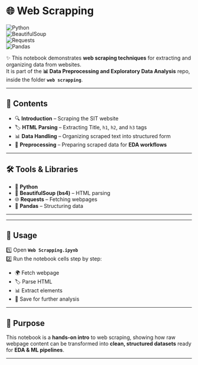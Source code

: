 # 🌐 Web Scrapping  

![Python](https://img.shields.io/badge/Python-3.8+-blue?logo=python)  
![BeautifulSoup](https://img.shields.io/badge/BeautifulSoup-Web%20Parsing-green)  
![Requests](https://img.shields.io/badge/Requests-HTTP-orange)  
![Pandas](https://img.shields.io/badge/Pandas-Data%20Handling-yellow)  

✨ This notebook demonstrates **web scraping techniques** for extracting and organizing data from websites.  
It is part of the **📊 Data Preprocessing and Exploratory Data Analysis** repo, inside the folder **`web scrapping`**.  

---

## 📑 Contents  
- 🔍 **Introduction** – Scraping the SIT website  
- 🏷️ **HTML Parsing** – Extracting Title, `h1`, `h2`, and `h3` tags  
- 📊 **Data Handling** – Organizing scraped text into structured form  
- 🧹 **Preprocessing** – Preparing scraped data for **EDA workflows**  

---

## 🛠️ Tools & Libraries  
- 🐍 **Python**  
- 🍲 **BeautifulSoup (bs4)** – HTML parsing  
- 🌐 **Requests** – Fetching webpages  
- 📑 **Pandas** – Structuring data  

---

---

## 🚀 Usage  
1️⃣ Open **`Web Scrapping.ipynb`**  
2️⃣ Run the notebook cells step by step:  
   - 🌍 Fetch webpage  
   - 🏷️ Parse HTML  
   - 📊 Extract elements  
   - 💾 Save for further analysis  

---

## 🎯 Purpose  
This notebook is a **hands-on intro** to web scraping, showing how raw webpage content can be transformed into **clean, structured datasets** ready for **EDA & ML pipelines**.  

---



